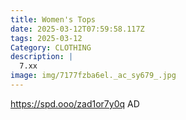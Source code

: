 ```yaml
---
title: Women's Tops
date: 2025-03-12T07:59:58.117Z
tags: 2025-03-12
Category: CLOTHING
description: |
  7.xx
image: img/7177fzba6el._ac_sy679_.jpg
---
```

https://spd.ooo/zad1or7y0q
AD
